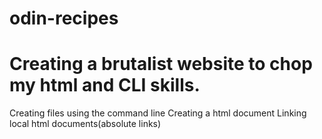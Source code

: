 # odin-recipes
# Creating a brutalist website to chop my html and CLI skills.
Creating files using the command line
Creating a html document
Linking local html documents(absolute links)